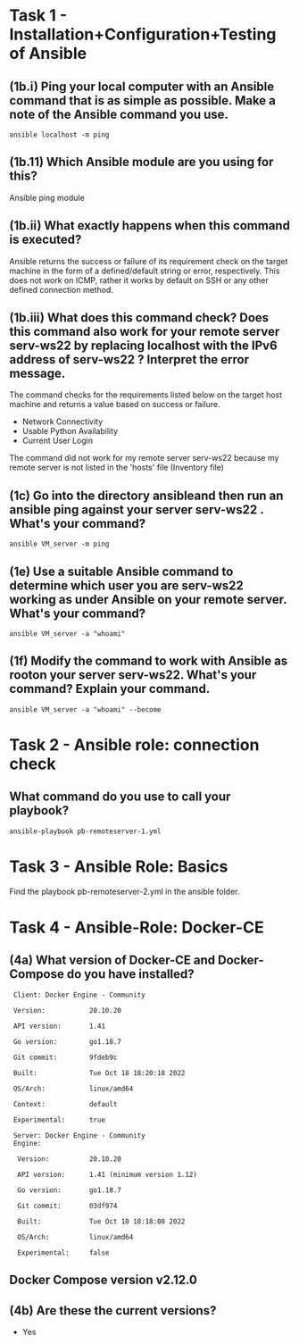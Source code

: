 # Task 1 - Installation+Configuration+Testing of Ansible
## (1b.i) Ping your local computer with an Ansible command that is as simple as possible. Make a note of the Ansible command you use. 
`ansible localhost -m ping`

## (1b.11) Which Ansible module are you using for this? 
 Ansible ping module

## (1b.ii) What exactly happens when this command is executed? 
Ansible returns the success or failure of its requirement check on the target machine in the form of a defined/default string or error, respectively. This does not work on ICMP, rather it works by default on SSH or any other defined connection method.

## (1b.iii) What does this command check? Does this command also work for your remote server serv-ws22 by replacing localhost with the IPv6 address of serv-ws22 ? Interpret the error message.
The command checks for the requirements listed below on the target host machine and returns a value based on success or failure.
- Network Connectivity
- Usable Python Availability
- Current User Login

The command did not work for my remote server serv-ws22  because my remote server is not listed in the 'hosts' file (Inventory file)

## (1c) Go into the directory ansibleand then run an ansible ping against your server serv-ws22  . What's your command?
`ansible VM_server -m ping`
  
## (1e) Use a suitable Ansible command to determine which user you are serv-ws22  working as under Ansible on your remote server. What's your command?
`ansible VM_server -a "whoami"`

## (1f) Modify the command to work with Ansible as rooton your server serv-ws22. What's your command? Explain your command.
`ansible VM_server -a "whoami" --become`

# Task 2 - Ansible role: connection check
## What command do you use to call your playbook?
`ansible-playbook pb-remoteserver-1.yml`
  
 # Task 3 - Ansible Role: Basics
 Find the playbook pb-remoteserver-2.yml in the ansible folder.

# Task 4 - Ansible-Role: Docker-CE
## (4a) What version of Docker-CE and Docker-Compose do you have installed? 

```
 Client: Docker Engine - Community

 Version:           20.10.20

 API version:       1.41

 Go version:        go1.18.7

 Git commit:        9fdeb9c

 Built:             Tue Oct 18 18:20:18 2022

 OS/Arch:           linux/amd64

 Context:           default

 Experimental:      true

 Server: Docker Engine - Community
 Engine:

  Version:          20.10.20

  API version:      1.41 (minimum version 1.12)

  Go version:       go1.18.7

  Git commit:       03df974

  Built:            Tue Oct 18 18:18:08 2022

  OS/Arch:          linux/amd64

  Experimental:     false

```

## Docker Compose version v2.12.0


## (4b) Are these the current versions?
- Yes
